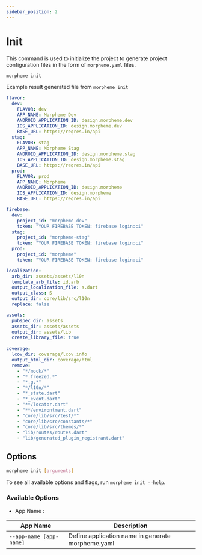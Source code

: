 ```yaml
---
sidebar_position: 2
---
```


# Init

This command is used to initialize the project to generate project configuration files in the form of `morpheme.yaml` files.

```bash
morpheme init
```

Example result generated file from `morpheme init`

```yaml title="morpheme.yaml"
flavor:
  dev:
    FLAVOR: dev
    APP_NAME: Morpheme Dev
    ANDROID_APPLICATION_ID: design.morpheme.dev
    IOS_APPLICATION_ID: design.morpheme.dev
    BASE_URL: https://reqres.in/api
  stag:
    FLAVOR: stag
    APP_NAME: Morpheme Stag
    ANDROID_APPLICATION_ID: design.morpheme.stag
    IOS_APPLICATION_ID: design.morpheme.stag
    BASE_URL: https://reqres.in/api
  prod:
    FLAVOR: prod
    APP_NAME: Morpheme
    ANDROID_APPLICATION_ID: design.morpheme
    IOS_APPLICATION_ID: design.morpheme
    BASE_URL: https://reqres.in/api

firebase:
  dev:
    project_id: "morpheme-dev"
    token: "YOUR FIREBASE TOKEN: firebase login:ci"
  stag:
    project_id: "morpheme-stag"
    token: "YOUR FIREBASE TOKEN: firebase login:ci"
  prod:
    project_id: "morpheme"
    token: "YOUR FIREBASE TOKEN: firebase login:ci"

localization:
  arb_dir: assets/assets/l10n
  template_arb_file: id.arb
  output_localization_file: s.dart
  output_class: S
  output_dir: core/lib/src/l10n
  replace: false

assets:
  pubspec_dir: assets
  assets_dir: assets/assets
  output_dir: assets/lib
  create_library_file: true
  
coverage:
  lcov_dir: coverage/lcov.info
  output_html_dir: coverage/html
  remove:
    - "*/mock/*"
    - "*.freezed.*"
    - "*.g.*"
    - "*/l10n/*"
    - "*_state.dart"
    - "*_event.dart"
    - "**/locator.dart"
    - "**/environtment.dart"
    - "core/lib/src/test/*"
    - "core/lib/src/constants/*"
    - "core/lib/src/themes/*"
    - "lib/routes/routes.dart"
    - "lib/generated_plugin_registrant.dart"
```

## Options

```bash
morpheme init [arguments]
```

To see all available options and flags, run `morpheme init --help`.

### Available Options

- App Name :

| App Name | Description |
|----------|-------------|
| `--app-name [app-name]` | Define application name in generate morpheme.yaml |
